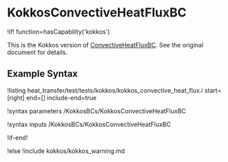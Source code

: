 # KokkosConvectiveHeatFluxBC

!if! function=hasCapability('kokkos')

This is the Kokkos version of [ConvectiveHeatFluxBC](ConvectiveHeatFluxBC.md). See the original document for details.

## Example Syntax

!listing heat_transfer/test/tests/kokkos/kokkos_convective_heat_flux.i start=[right] end=[] include-end=true

!syntax parameters /KokkosBCs/KokkosConvectiveHeatFluxBC

!syntax inputs /KokkosBCs/KokkosConvectiveHeatFluxBC

!if-end!

!else
!include kokkos/kokkos_warning.md
